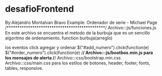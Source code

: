 # desafioFrontend
By:Alejandro Montalvan Bravo
Example: Ordenador de serie - Michael Page
/**********************************************/
Archivo:::js/funciones.js
En este archivo se encuentra el metodo de la burbuja que es un sencillo algoritmo de ordenamiento. 
function burbuja(arreglo)

los eventos click agregar y ordenar
$("#add_numero").click(function(e)
$("#order_numero").click(function(e)
/**********************************************/
Archivo:::js/bootbox.min.js
para los mensajes de alerta
/**********************************************/
Archivo:::css/bootstrap.min.css
Archivo:::css/main.css
para los estilos de botones, header, footer, fonts, tables, responsive.
